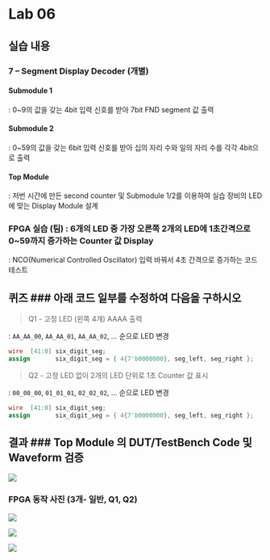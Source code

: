 # Lab 06

## 실습 내용

### **7 – Segment Display Decoder (개별)**

#### **Submodule 1** 

: 0~9의 값을 갖는 4bit 입력 신호를 받아 7bit FND  segment  값 출력

#### **Submodule 2** 

: 0~59의 값을 갖는 6bit 입력 신호를 받아 십의 자리 수와 일의 자리 수를 각각 4bit으로 출력

#### **Top Module** 

: 저번 시간에 만든 second counter  및 Submodule 1/2를 이용하여 실습 장비의 LED에 맞는 Display Module 설계

### FPGA 실습 (팀) : 6개의 LED 중 가장 오른쪽 2개의 LED에 1초간격으로 0~59까지 증가하는 Counter 값 Display

: NCO(Numerical Controlled Oscillator) 입력 바꿔서 4초 간격으로 증가하는 코드 테스트

## 퀴즈 ### 아래 코드 일부를 수정하여 다음을 구하시오 

> Q1 - 고정 LED (왼쪽 4개) AAAA 출력 

: `AA_AA_00`, `AA_AA_01`, `AA_AA_02`, … 순으로 LED 변경

```verilog 
wire  [41:0] six_digit_seg; 
assign       six_digit_seg = { 4{7'b0000000}, seg_left, seg_right };
``` 

> Q2 - 고정 LED 없이 2개의 LED 단위로 1초 Counter 값 표시 

: `00_00_00`, `01_01_01`, `02_02_02`, … 순으로 LED 변경

```verilog 
wire  [41:0] six_digit_seg; 
assign       six_digit_seg = { 4{7'b0000000}, seg_left, seg_right };
``` 

## 결과 ### **Top Module 의 DUT/TestBench Code 및 Waveform 검증**

![](https://github.com/chaeyoungzz/practice06/blob/master/figs/2019-10-28.png)

### **FPGA 동작 사진 (3개- 일반, Q1, Q2)**


![](https://github.com/chaeyoungzz/practice06/blob/master/figs/KakaoTalk_20191104_185052355.jpg)

![](https://github.com/chaeyoungzz/practice06/blob/master/figs/KakaoTalk_20191104_185053366.jpg)

![](https://github.com/chaeyoungzz/practice06/blob/master/figs/KakaoTalk_20191104_185054394.jpg)
